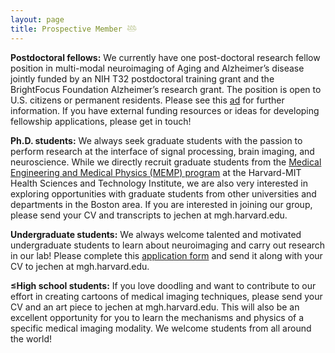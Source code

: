 ```yaml
---
layout: page
title: Prospective Member 𓅸
---
```



<strong> Postdoctoral fellows:</strong> We currently have one post-doctoral research fellow position in multi-modal neuroimaging of Aging and Alzheimer’s disease jointly funded by an NIH T32 postdoctoral training grant and the BrightFocus Foundation Alzheimer’s research grant. The position is open to U.S. citizens or permanent residents. Please see this <a href= "https://www.jechenlab.com/assets/PostDoc_MultiModal_Ad_T32_BrightFocus_update.pdf">ad</a> for further information. If you have external funding resources or ideas for developing fellowship applications, please get in touch! <br>

**Ph.D. students:** We always seek graduate students with the passion to perform research at the interface of signal processing, brain imaging, and neuroscience. While we directly recruit graduate students from the [Medical Engineering and Medical Physics (MEMP) program](https://hst.mit.edu/applying-hst/applying-medical-engineering-and-medical-physics-memp-phd-program) at the Harvard-MIT Health Sciences and Technology Institute, we are also very interested in exploring opportunities with graduate students from other universities and departments in the Boston area. If you are interested in joining our group, please send your CV and transcripts to jechen at mgh.harvard.edu. <br>

**Undergraduate students:** We always welcome talented and motivated undergraduate students to learn about neuroimaging and carry out research in our lab! Please complete this <a href= "https://www.jechenlab.com/assets/UndergradApplicationForm.pdf">application form<a> and send it along with your CV to jechen at mgh.harvard.edu.  <br>

**≤High school students:** If you love doodling and want to contribute to our effort in creating cartoons of medical imaging techniques, please send your CV and an art piece to jechen at mgh.harvard.edu. This will also be an excellent opportunity for you to learn the mechanisms and physics of a specific medical imaging modality. We welcome students from all around the world! 



